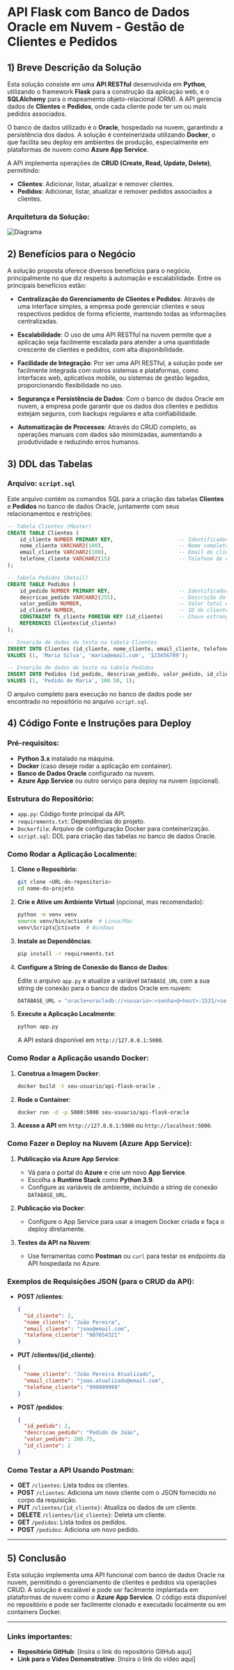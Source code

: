# API Flask com Banco de Dados Oracle em Nuvem - Gestão de Clientes e Pedidos

## 1) Breve Descrição da Solução

Esta solução consiste em uma **API RESTful** desenvolvida em **Python**, utilizando o framework **Flask** para a construção da aplicação web, e o **SQLAlchemy** para o mapeamento objeto-relacional (ORM). A API gerencia dados de **Clientes** e **Pedidos**, onde cada cliente pode ter um ou mais pedidos associados.

O banco de dados utilizado é o **Oracle**, hospedado na nuvem, garantindo a persistência dos dados. A solução é conteinerizada utilizando **Docker**, o que facilita seu deploy em ambientes de produção, especialmente em plataformas de nuvem como **Azure App Service**.

A API implementa operações de **CRUD (Create, Read, Update, Delete)**, permitindo:
- **Clientes**: Adicionar, listar, atualizar e remover clientes.
- **Pedidos**: Adicionar, listar, atualizar e remover pedidos associados a clientes.

### Arquitetura da Solução:

![Diagrama](IMG/Diagrama.png)

## 2) Benefícios para o Negócio

A solução proposta oferece diversos benefícios para o negócio, principalmente no que diz respeito à automação e escalabilidade. Entre os principais benefícios estão:

- **Centralização do Gerenciamento de Clientes e Pedidos**: Através de uma interface simples, a empresa pode gerenciar clientes e seus respectivos pedidos de forma eficiente, mantendo todas as informações centralizadas.
  
- **Escalabilidade**: O uso de uma API RESTful na nuvem permite que a aplicação seja facilmente escalada para atender a uma quantidade crescente de clientes e pedidos, com alta disponibilidade.

- **Facilidade de Integração**: Por ser uma API RESTful, a solução pode ser facilmente integrada com outros sistemas e plataformas, como interfaces web, aplicativos mobile, ou sistemas de gestão legados, proporcionando flexibilidade no uso.

- **Segurança e Persistência de Dados**: Com o banco de dados Oracle em nuvem, a empresa pode garantir que os dados dos clientes e pedidos estejam seguros, com backups regulares e alta confiabilidade.

- **Automatização de Processos**: Através do CRUD completo, as operações manuais com dados são minimizadas, aumentando a produtividade e reduzindo erros humanos.

## 3) DDL das Tabelas

### Arquivo: `script.sql`

Este arquivo contém os comandos SQL para a criação das tabelas **Clientes** e **Pedidos** no banco de dados Oracle, juntamente com seus relacionamentos e restrições:

```sql
-- Tabela Clientes (Master)
CREATE TABLE Clientes (
    id_cliente NUMBER PRIMARY KEY,                     -- Identificador único do cliente
    nome_cliente VARCHAR2(100),                        -- Nome completo do cliente
    email_cliente VARCHAR2(100),                       -- Email do cliente
    telefone_cliente VARCHAR2(15)                      -- Telefone de contato do cliente
);

-- Tabela Pedidos (Detail)
CREATE TABLE Pedidos (
    id_pedido NUMBER PRIMARY KEY,                      -- Identificador único do pedido
    descricao_pedido VARCHAR2(255),                    -- Descrição do pedido
    valor_pedido NUMBER,                               -- Valor total do pedido
    id_cliente NUMBER,                                 -- ID do cliente associado ao pedido
    CONSTRAINT fk_cliente FOREIGN KEY (id_cliente)     -- Chave estrangeira associando o pedido ao cliente
    REFERENCES Clientes(id_cliente)
);

-- Inserção de dados de teste na tabela Clientes
INSERT INTO Clientes (id_cliente, nome_cliente, email_cliente, telefone_cliente)
VALUES (1, 'Maria Silva', 'maria@email.com', '123456789');

-- Inserção de dados de teste na tabela Pedidos
INSERT INTO Pedidos (id_pedido, descricao_pedido, valor_pedido, id_cliente)
VALUES (1, 'Pedido de Maria', 100.50, 1);
```

O arquivo completo para execução no banco de dados pode ser encontrado no repositório no arquivo `script.sql`.

## 4) Código Fonte e Instruções para Deploy

### Pré-requisitos:
- **Python 3.x** instalado na máquina.
- **Docker** (caso deseje rodar a aplicação em container).
- **Banco de Dados Oracle** configurado na nuvem.
- **Azure App Service** ou outro serviço para deploy na nuvem (opcional).

### Estrutura do Repositório:

- `app.py`: Código fonte principal da API.
- `requirements.txt`: Dependências do projeto.
- `Dockerfile`: Arquivo de configuração Docker para conteinerização.
- `script.sql`: DDL para criação das tabelas no banco de dados Oracle.

### Como Rodar a Aplicação Localmente:

1. **Clone o Repositório**:

   ```bash
   git clone <URL-do-repositorio>
   cd nome-do-projeto
   ```

2. **Crie e Ative um Ambiente Virtual** (opcional, mas recomendado):

   ```bash
   python -m venv venv
   source venv/bin/activate  # Linux/Mac
   venv\Scriptsctivate  # Windows
   ```

3. **Instale as Dependências**:

   ```bash
   pip install -r requirements.txt
   ```

4. **Configure a String de Conexão do Banco de Dados**:

   Edite o arquivo `app.py` e atualize a variável `DATABASE_URL` com a sua string de conexão para o banco de dados Oracle em nuvem:

   ```python
   DATABASE_URL = "oracle+oracledb://<usuario>:<senha>@<host>:1521/<service_name>"
   ```

5. **Execute a Aplicação Localmente**:

   ```bash
   python app.py
   ```

   A API estará disponível em `http://127.0.0.1:5000`.

### Como Rodar a Aplicação usando Docker:

1. **Construa a Imagem Docker**:

   ```bash
   docker build -t seu-usuario/api-flask-oracle .
   ```

2. **Rode o Container**:

   ```bash
   docker run -d -p 5000:5000 seu-usuario/api-flask-oracle
   ```

3. **Acesse a API** em `http://127.0.0.1:5000` ou `http://localhost:5000`.

### Como Fazer o Deploy na Nuvem (Azure App Service):

1. **Publicação via Azure App Service**:
   - Vá para o portal do **Azure** e crie um novo **App Service**.
   - Escolha a **Runtime Stack** como **Python 3.9**.
   - Configure as variáveis de ambiente, incluindo a string de conexão `DATABASE_URL`.

2. **Publicação via Docker**:
   - Configure o App Service para usar a imagem Docker criada e faça o deploy diretamente.

3. **Testes da API na Nuvem**:
   - Use ferramentas como **Postman** ou `curl` para testar os endpoints da API hospedada no Azure.

### Exemplos de Requisições JSON (para o CRUD da API):

- **POST /clientes**:
  ```json
  {
    "id_cliente": 2,
    "nome_cliente": "João Pereira",
    "email_cliente": "joao@email.com",
    "telefone_cliente": "987654321"
  }
  ```

- **PUT /clientes/{id_cliente}**:
  ```json
  {
    "nome_cliente": "João Pereira Atualizado",
    "email_cliente": "joao.atualizado@email.com",
    "telefone_cliente": "999999999"
  }
  ```

- **POST /pedidos**:
  ```json
  {
    "id_pedido": 2,
    "descricao_pedido": "Pedido de João",
    "valor_pedido": 200.75,
    "id_cliente": 2
  }
  ```

### Como Testar a API Usando Postman:

- **GET** `/clientes`: Lista todos os clientes.
- **POST** `/clientes`: Adiciona um novo cliente com o JSON fornecido no corpo da requisição.
- **PUT** `/clientes/{id_cliente}`: Atualiza os dados de um cliente.
- **DELETE** `/clientes/{id_cliente}`: Deleta um cliente.
- **GET** `/pedidos`: Lista todos os pedidos.
- **POST** `/pedidos`: Adiciona um novo pedido.
  
---

## 5) Conclusão

Esta solução implementa uma API funcional com banco de dados Oracle na nuvem, permitindo o gerenciamento de clientes e pedidos via operações CRUD. A solução é escalável e pode ser facilmente implantada em plataformas de nuvem como o **Azure App Service**. O código está disponível no repositório e pode ser facilmente clonado e executado localmente ou em containers Docker.

---

### Links importantes:

- **Repositório GitHub**: [Insira o link do repositório GitHub aqui]
- **Link para o Vídeo Demonstrativo**: [Insira o link do vídeo aqui]